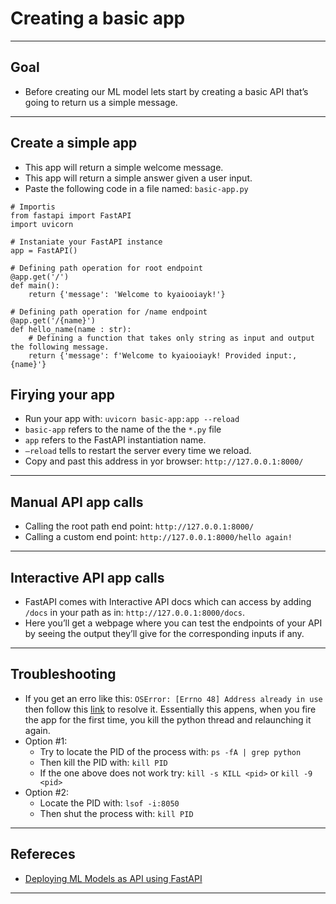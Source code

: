 # Creating a basic app
***

## Goal
- Before creating our ML model lets start by creating a basic API that’s going to return us a simple message.
***

## Create a simple app
- This app will return a simple welcome message.
- This app will return a simple answer given a user input.
- Paste the following code in a file named: `basic-app.py`

```
# Importis
from fastapi import FastAPI
import uvicorn

# Instaniate your FastAPI instance
app = FastAPI()

# Defining path operation for root endpoint
@app.get('/')
def main():
    return {'message': 'Welcome to kyaiooiayk!'}

# Defining path operation for /name endpoint
@app.get('/{name}')
def hello_name(name : str):
    # Defining a function that takes only string as input and output the following message.
    return {'message': f'Welcome to kyaiooiayk! Provided input:, {name}'}

```

## Firying your app
- Run your app with: `uvicorn basic-app:app --reload`
- `basic-app` refers to the name of the the `*.py` file
- `app` refers to the FastAPI instantiation name.
- `–reload` tells to restart the server every time we reload.
- Copy and past this address in yor browser: `http://127.0.0.1:8000/`
***

## Manual API app calls
- Calling the root path end point: `http://127.0.0.1:8000/`
- Calling a custom end point: `http://127.0.0.1:8000/hello again!`
***

## Interactive API app calls
- FastAPI comes with Interactive API docs which can access by adding `/docs` in your path as in: `http://127.0.0.1:8000/docs`. 
- Here you’ll get a webpage where you can test the endpoints of your API by seeing the output they’ll give for the corresponding inputs if any.
*** 

## Troubleshooting
- If you get an erro like this: `OSError: [Errno 48] Address already in use` then follow this [link](https://ishaileshmishra.medium.com/the-python-flask-problem-socket-error-errno-48-address-already-in-use-4d074847587e) to resolve it. Essentially this appens, when you fire the app for the first time, you kill the python thread and relaunching it again.
- Option #1:
   - Try to locate the PID of the process with: `ps -fA | grep python`
   - Then kill the PID with: `kill PID`
   - If the one above does not work try: `kill -s KILL <pid>` or `kill -9 <pid>`
- Option #2:
   - Locate the PID with: `lsof -i:8050`
   -  Then shut the process with: `kill PID`
***

## Refereces
- [Deploying ML Models as API using FastAPI](https://www.geeksforgeeks.org/deploying-ml-models-as-api-using-fastapi/?ref=rp)
***
